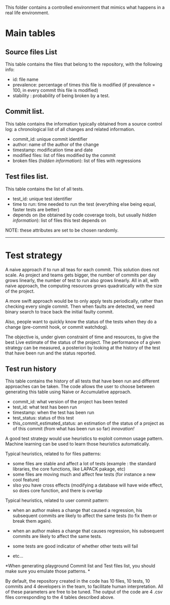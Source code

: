 
This folder contains a controlled environment that mimics what happens in a real life environment.

# Main tables 
## Source files List
This table contains the files that belong to the repository, with the following info:

- id: file name
- prevalence: percentage of times this file is modified (if prevalence = 100, in every commit this file is modified)
- stability : probability of being broken by a test.

## Commit list. 
This table contains the information typically obtained from a source control log: a chronological list of all changes and related information.
- commit_id: unique commit identifier
- author: name of the author of the change
- timestamp: modification time and date
- modified files: list of files modified by the commit
- broken files (*hidden information*): list of files with regressions

## Test files list. 
This table contains the list of all tests.
- test_id: unique test identifier
- time to run: time needed to run the test (everything else being equal, faster tests are better)
- depends on (be obtained by code coverage tools, but usually *hidden information*): list of files this test depends on

 NOTE: these attributes are set to be chosen randomly.

---

# Test strategy 

A naive approach if to run all teas for each commit. This solution does not scale. 
As project and teams gets bigger, the number of commits per day grows linearly, the number of test to run also grows linearly. 
All in all, with naive approach, the computing resources grows quadratically with the size of the project.

A more swift approach would be to only apply tests periodically, rather than checking every single commit. Then when faults are detected, we need binary search to trace back the initial faulty commit.

Also, people want to quickly know the status of the tests when they do a change (pre-commit hook, or commit watchdog).

The objective is, under given constraint of time and resources, to give the best Live estimate of the status of the project.
The performance of a given strategy can be measured, a posteriori by looking at the history of the test that have been run and the status reported.

## Test run history

This table contains the history of all tests that have been run and different approaches can be taken. The code allows the user to choose between generating this table using Naive or Accumulative approach.
- commit_id: what version of the project has been tested
- test_id: what test has been run 
- timestamp: when the test has been run
- test_status: status of this test
- this_commit_estimated_status: an estimation of the status of a project as of this commit (from what has been run so far) *innovation!*


A good test strategy would use heuristics to exploit common usage pattern. Machine learning can be used to learn those heuristics automatically.

Typical heuristics, related to for files patterns: 
-	some files are stable and affect a lot of tests (example : the standard libraries, the core functions, like LAPACK pakage, etc)
-	some files are moving much and affect few tests (for instance a new cool feature)
-	slso you have cross effects (modifying a database will have wide effect, so does core function, and there is overlap

Typical heuristics, related to user commit  pattern: 
-	when an author makes a change that caused a regression, his subsequent commits are likely to affect the same tests (to fix them or break them again).




- when an author makes a change that causes regression, his subsequent commits are likely to affect the same tests.
- some tests are good indicator of whether other tests will fail
- etc...


*When generating playground Commit list and Test files list, you should make sure you emulate those patterns. *


By default, the repository created in the code has 10 files, 10 tests, 10 commits and 4 developers in the team, to facilitate human interpretation. All of these parameters are free to be tuned. The output of the code are 4 .csv files corresponding to the 4 tables described above.


